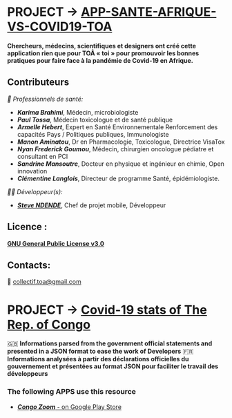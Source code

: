 # PROJECT -> [APP-SANTE-AFRIQUE-VS-COVID19-TOA](https://github.com/AfricaDevs/APP-SANTE-AFRIQUE-VS-COVID19-TOA)

**Chercheurs, médecins, scientifiques et designers ont créé cette application rien que pour TOÂ « toi » pour promouvoir les bonnes pratiques pour faire face à la pandémie de Covid-19 en Afrique.**

## Contributeurs

*:hospital: Professionnels de santé:*
- ***Karima Brahimi***, Médecin, microbiologiste
- ***Paul Tossa***, Médecin toxicologue et de santé publique
- ***Armelle Hebert***, Expert en Santé Environnementale Renforcement des capacités Pays / Politiques publiques, Immunologiste
- ***Manon Aminatou***, Dr en Pharmacologie, Toxicologue, Directrice VisaTox
- ***Nyan  Frederick Goumou***, Médecin, chirurgien  oncologue pédiatre et consultant en PCI 
- ***Sandrine Mansoutre***, Docteur en physique et ingénieur en chimie, Open innovation
- ***Clémentine Langlois***, Directeur de programme Santé, épidémiologiste.

*👨‍💻 Développeur(s):*
- ***[Steve NDENDE](https://www.github.com/steve111MV)***, Chef de projet mobile, Développeur

## Licence :
**[GNU General Public License v3.0](https://www.gnu.org/licenses/gpl-3.0.html)**

## Contacts:
:email: [collectif.toa@gmail.com](mailto:collectif.toa@gmail.com)


# PROJECT -> [Covid-19 stats of The Rep. of Congo](https://github.com/AfricaDevs/AfricaDevs.github.io/blob/master/congo-covid19-cases.json)
:uk: **Informations parsed from the government official statements and presented in a JSON format to ease the work of Developers**
:fr: **Informations analysées à partir des déclarations officielles du gouvernement et présentées au format JSON pour faciliter le travail des développeurs**

### The following APPS use this resource
- [***Congo Zoom*** - on Google Play Store](https://play.google.com/store/apps/details?id=cg.stevendende.congo)
